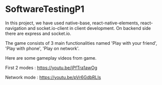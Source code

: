 # SoftwareTestingP1
In this project, we have used native-base, react-native-elements, react-navigation and socket.io-client in client development. 
On backend side there are express and socket.io.

The game consists of 3 main functionalities named 'Play with your friend', 'Play with phone', 'Play on network'.

Here are some gameplay videos from game.

First 2 modes : https://youtu.be/jPfTra1awOg

Network mode  :  https://youtu.be/pVr6GdbRLIs
